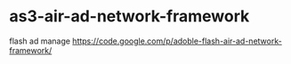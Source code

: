 as3-air-ad-network-framework
============================

flash ad manage 
https://code.google.com/p/adoble-flash-air-ad-network-framework/
